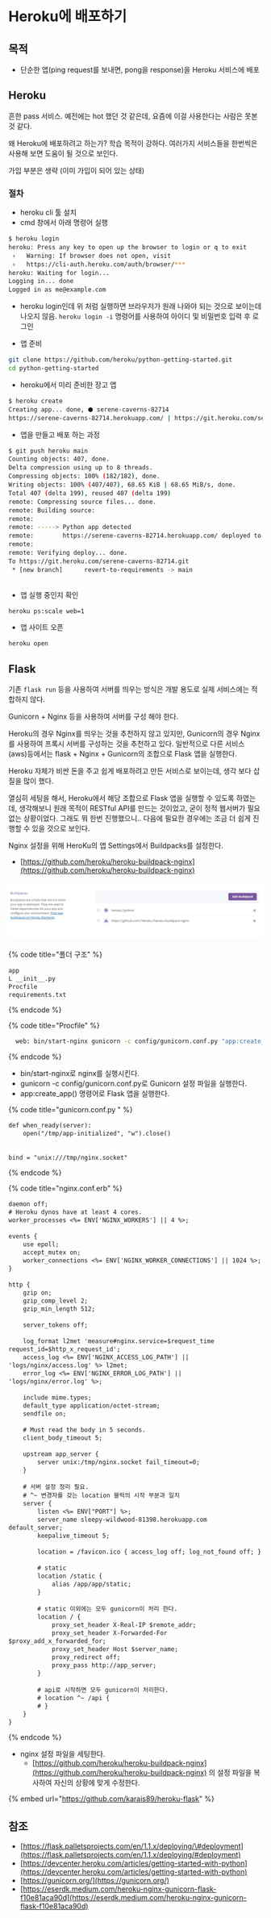 # Heroku에 배포하기

## 목적

* 단순한 앱\(ping request를 보내면, pong을 response\)을 Heroku 서비스에 배포

## Heroku

흔한 pass 서비스. 예전에는 hot 했던 것 같은데, 요즘에 이걸 사용한다는 사람은 못본것 같다.

왜 Heroku에 배포하려고 하는가? 학습 목적이 강하다. 여러가지 서비스들을 한번씩은 사용해 보면 도움이 될 것으로 보인다.

가입 부분은 생략 \(이미 가입이 되어 있는 상태\)

### 절차

* heroku cli 툴 설치
* cmd 창에서 아래 명령어 실행

```bash
$ heroku login
heroku: Press any key to open up the browser to login or q to exit
 ›   Warning: If browser does not open, visit
 ›   https://cli-auth.heroku.com/auth/browser/***
heroku: Waiting for login...
Logging in... done
Logged in as me@example.com
```

* heroku login인데 위 처럼 실행하면 브라우저가 원래 나와야 되는 것으로 보이는데 나오지 않음. `heroku login -i` 명령어를 사용하여 아이디 및 비밀번호 입력 후 로그인



* 앱 준비

```bash
git clone https://github.com/heroku/python-getting-started.git
cd python-getting-started
```

* heroku에서 미리 준비한 장고 앱

```bash
$ heroku create
Creating app... done, ⬢ serene-caverns-82714
https://serene-caverns-82714.herokuapp.com/ | https://git.heroku.com/serene-caverns-82714.git
```

* 앱을 만들고 배포 하는 과정

```bash
$ git push heroku main
Counting objects: 407, done.
Delta compression using up to 8 threads.
Compressing objects: 100% (182/182), done.
Writing objects: 100% (407/407), 68.65 KiB | 68.65 MiB/s, done.
Total 407 (delta 199), reused 407 (delta 199)
remote: Compressing source files... done.
remote: Building source:
remote:
remote: -----> Python app detected
remote:        https://serene-caverns-82714.herokuapp.com/ deployed to Heroku
remote:
remote: Verifying deploy... done.
To https://git.heroku.com/serene-caverns-82714.git
 * [new branch]      revert-to-requirements -> main
 
```

* 앱 실행 중인지 확인

```bash
heroku ps:scale web=1
```

* 앱 사이트 오픈

```bash
heroku open
```

## Flask

기존 `flask run` 등을 사용하여 서버를 띄우는 방식은 개발 용도로 실제 서비스에는 적합하지 않다.

Gunicorn + Nginx 등을 사용하여 서버를 구성 해야 한다.

Heroku의 경우 Nginx를 띄우는 것을 추천하지 않고 있지만, Gunicorn의 경우 Nginx를 사용하여 프록시 서버를 구성하는 것을 추천하고 있다. 일반적으로 다른 서비스 \(aws\)등에서는 flask + Nginx + Gunicorn의 조합으로 Flask 앱을 실행한다.

Heroku 자체가 비싼 돈을 주고 쉽게 배포하려고 만든 서비스로 보이는데, 생각 보다 삽질을 많이 했다.

열심히 세팅을 해서, Heroku에서 해당 조합으로 Flask 앱을 실행할 수 있도록 하였는데, 생각해보니 원래 목적이 RESTful API를 만드는 것이었고, 굳이 정적 웹서버가 필요 없는 상황이었다. 그래도 뭐 한번 진행했으니.. 다음에 필요한 경우에는 조금 더 쉽게 진행할 수 있을 것으로 보인다.

Nginx 설정을 위해 HeroKu의 앱 Settings에서 Buildpacks를 설정한다.

* [https://github.com/heroku/heroku-buildpack-nginx](https://github.com/heroku/heroku-buildpack-nginx)

![](../../.gitbook/assets/2021-04-11-150828.jpg)

{% code title="폴더 구조" %}
```text
app
L __init__.py
Procfile
requirements.txt
```
{% endcode %}

{% code title="Procfile" %}
```bash
  web: bin/start-nginx gunicorn -c config/gunicorn.conf.py "app:create_app()"
```
{% endcode %}

* bin/start-nginx로 nginx를 실행시킨다.
* gunicorn -c config/gunicorn.conf.py로 Gunicorn 설정 파일을 실행한다.
* app:create\_app\(\) 명령어로 Flask 앱을 실행한다.

{% code title="gunicorn.conf.py " %}
```text
def when_ready(server):
    open("/tmp/app-initialized", "w").close()


bind = "unix:///tmp/nginx.socket"
```
{% endcode %}

{% code title="nginx.conf.erb" %}
```text
daemon off;
# Heroku dynos have at least 4 cores.
worker_processes <%= ENV['NGINX_WORKERS'] || 4 %>;

events {
	use epoll;
	accept_mutex on;
	worker_connections <%= ENV['NGINX_WORKER_CONNECTIONS'] || 1024 %>;
}

http {
	gzip on;
	gzip_comp_level 2;
	gzip_min_length 512;

	server_tokens off;

	log_format l2met 'measure#nginx.service=$request_time request_id=$http_x_request_id';
	access_log <%= ENV['NGINX_ACCESS_LOG_PATH'] || 'logs/nginx/access.log' %> l2met;
	error_log <%= ENV['NGINX_ERROR_LOG_PATH'] || 'logs/nginx/error.log' %>;

	include mime.types;
	default_type application/octet-stream;
	sendfile on;

	# Must read the body in 5 seconds.
	client_body_timeout 5;

	upstream app_server {
		server unix:/tmp/nginx.socket fail_timeout=0;
	}
    
    # 서버 설정 정리 필요.
    # ^~ 변경자를 갖는 location 블럭의 시작 부분과 일치
	server {
		listen <%= ENV["PORT"] %>;
        server_name sleepy-wildwood-81398.herokuapp.com default_server;
		keepalive_timeout 5;
        
        location = /favicon.ico { access_log off; log_not_found off; }
        
        # static
        location /static {
            alias /app/app/static;
        }
        
        # static 이외에는 모두 gunicorn이 처리 한다.
        location / {
            proxy_set_header X-Real-IP $remote_addr;
            proxy_set_header X-Forwarded-For $proxy_add_x_forwarded_for;
            proxy_set_header Host $server_name;
            proxy_redirect off;
            proxy_pass http://app_server;
        }

        # api로 시작하면 모두 gunicorn이 처리한다.
        # location ^~ /api {
        # }
	}
}
```
{% endcode %}

* nginx 설정 파일을 세팅한다. 
  * [https://github.com/heroku/heroku-buildpack-nginx](https://github.com/heroku/heroku-buildpack-nginx) 의 설정 파일을 복사하여 자신의 상황에 맞게 수정한다.

{% embed url="https://github.com/karais89/heroku-flask" %}

## 참조

* [https://flask.palletsprojects.com/en/1.1.x/deploying/\#deployment](https://flask.palletsprojects.com/en/1.1.x/deploying/#deployment)
* [https://devcenter.heroku.com/articles/getting-started-with-python](https://devcenter.heroku.com/articles/getting-started-with-python)
* [https://gunicorn.org/](https://gunicorn.org/)
* [https://eserdk.medium.com/heroku-nginx-gunicorn-flask-f10e81aca90d](https://eserdk.medium.com/heroku-nginx-gunicorn-flask-f10e81aca90d) 

